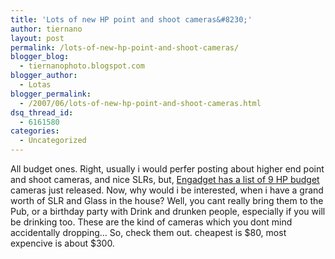 ```yaml
---
title: 'Lots of new HP point and shoot cameras&#8230;'
author: tiernano
layout: post
permalink: /lots-of-new-hp-point-and-shoot-cameras/
blogger_blog:
  - tiernanophoto.blogspot.com
blogger_author:
  - Lotas
blogger_permalink:
  - /2007/06/lots-of-new-hp-point-and-shoot-cameras.html
dsq_thread_id:
  - 6161580
categories:
  - Uncategorized
---
```

All budget ones. Right, usually i would perfer posting about higher end point and shoot cameras, and nice SLRs, but, [Engadget has a list of 9 HP budget][1] cameras just released. Now, why would i be interested, when i have a grand worth of SLR and Glass in the house? Well, you cant really bring them to the Pub, or a birthday party with Drink and drunken people, especially if you will be drinking too. These are the kind of cameras which you dont mind accidentally dropping&#8230; So, check them out. cheapest is $80, most expencive is about $300.

 [1]: http://www.engadget.com/2007/06/21/hp-unveils-nine-new-budget-friendly-photosmart-cameras/